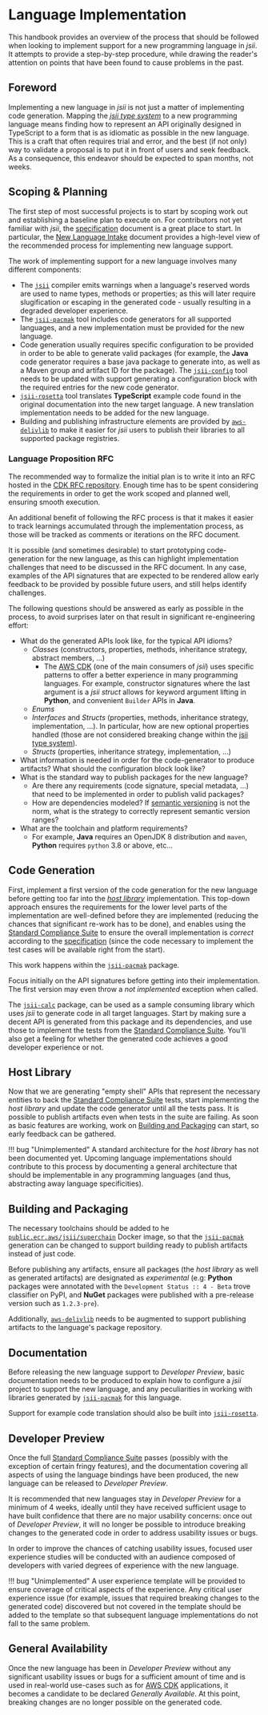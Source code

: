 # Language Implementation

This handbook provides an overview of the process that should be followed when looking to implement support for a new
programming language in _jsii_. It attempts to provide a step-by-step procedure, while drawing the reader's attention on
points that have been found to cause problems in the past.

## Foreword

Implementing a new language in _jsii_ is not just a matter of implementing code generation. Mapping the _[jsii type
system]_ to a new programming language means finding how to represent an API originally designed in TypeScript to a form
that is as idiomatic as possible in the new language. This is a craft that often requires trial and error, and the best
(if not only) way to validate a proposal is to put it in front of users and seek feedback. As a consequence, this
endeavor should be expected to span months, not weeks.

## Scoping & Planning

The first step of most successful projects is to start by scoping work out and establishing a baseline plan to execute
on. For contributors not yet familiar with _jsii_, the [specification] document is a great place to start. In
particular, the [New Language Intake] document provides a high-level view of the recommended process for implementing
new language support.

The work of implementing support for a new language involves many different components:

- The [`jsii`] compiler emits warnings when a language's reserved words are used to name types, methods or properties;
  as this will later require slugification or escaping in the generated code - usually resulting in a degraded developer
  experience.
- The [`jsii-pacmak`] tool includes code generators for all supported languages, and a new implementation must be
  provided for the new language.
- Code generation usually requires specific configuration to be provided in order to be able to generate valid packages
  (for example, the **Java** code generator requires a base java package to generate into, as well as a Maven group and
  artifact ID for the package). The [`jsii-config`] tool needs to be updated with support generating a configuration
  block with the required entries for the new code generator.
- [`jsii-rosetta`] tool translates **TypeScript** example code found in the original documentation into the new target
  language. A new translation implementation needs to be added for the new language.
- Building and publishing infrastructure elements are provided by [`aws-delivlib`] to make it easier for _jsii_ users to
  publish their libraries to all supported package registries.

### Language Proposition RFC

The recommended way to formalize the initial plan is to write it into an RFC hosted in the [CDK RFC repository]. Enough
time has to be spent considering the requirements in order to get the work scoped and planned well, ensuring smooth
execution.

An additional benefit of following the RFC process is that it makes it easier to track learnings accumulated through the
implementation process, as those will be tracked as comments or iterations on the RFC document.

It is possible (and sometimes desirable) to start prototyping code-generation for the new language, as this can
highlight implementation challenges that need to be discussed in the RFC document. In any case, examples of the API
signatures that are expected to be rendered allow early feedback to be provided by possible future users, and still
helps identify challenges.

The following questions should be answered as early as possible in the process, to avoid surprises later on that result
in significant re-engineering effort:

- What do the generated APIs look like, for the typical API idioms?
  - _Classes_ (constructors, properties, methods, inheritance strategy, abstract members, ...)
    - The [AWS CDK] (one of the main consumers of _jsii_) uses specific patterns to offer a better experience in many
      programming languages. For example, constructor signatures where the last argument is a _jsii struct_ allows for
      keyword argument lifting in **Python**, and convenient `Builder` APIs in **Java**.
  - _Enums_
  - _Interfaces_ and _Structs_ (properties, methods, inheritance strategy, implementation, ...). In particular, how are
    new optional properties handled (those are not considered breaking change within the [jsii type system]).
  - _Structs_ (properties, inheritance strategy, implementation, ...)
- What information is needed in order for the code-generator to produce artifacts? What should the configuration block
  look like?
- What is the standard way to publish packages for the new language?
  - Are there any requirements (code signature, special metadata, ...) that need to be implemented in order to publish
    valid packages?
  - How are dependencies modeled? If [semantic versioning] is not the norm, what is the strategy to correctly represent
    semantic version ranges?
- What are the toolchain and platform requirements?
  - For example, **Java** requires an OpenJDK 8 distribution and `maven`, **Python** requires `python` 3.8 or above,
    etc...

## Code Generation

First, implement a first version of the code generation for the new language before getting too far into the
_[host library](#host-library)_ implementation. This top-down approach ensures the requirements for the lower level
parts of the implementation are well-defined before they are implemented (reducing the chances that significant re-work
has to be done), and enables using the [Standard Compliance Suite] to ensure the overall implementation is _correct_
according to the [specification] (since the code necessary to implement the test cases will be available right from the
start).

This work happens within the [`jsii-pacmak`] package.

Focus initially on the API signatures before getting into their implementation. The first version may even throw a _not
implemented_ exception when called.

The [`jsii-calc`] package, can be used as a sample consuming library which uses _jsii_ to generate code in all target
languages. Start by making sure a decent API is generated from this package and its dependencies, and use those to
implement the tests from the [Standard Compliance Suite]. You'll also get a feeling for whether the generated code
achieves a good developer experience or not.

## Host Library

Now that we are generating "empty shell" APIs that represent the necessary entities to back the [Standard Compliance
Suite] tests, start implementing the _host library_ and update the code generator until all the tests pass. It is
possible to publish artifacts even when tests in the suite are failing. As soon as basic features are working, work on
[Building and Packaging](#building-and-packaging) can start, so early feedback can be gathered.

!!! bug "Unimplemented"
    A standard architecture for the _host library_ has not been documented yet. Upcoming language implementations should
    contribute to this process by documenting a general architecture that should be implementable in any programming
    languages (and thus, abstracting away language specificities).

## Building and Packaging

The necessary toolchains should be added to he [`public.ecr.aws/jsii/superchain`] Docker image, so that the
[`jsii-pacmak`] generation can be changed to support building ready to publish artifacts instead of just code.

Before publishing any artifacts, ensure all packages (the _host library_ as well as generated artifacts) are designated
as _experimental_ (e.g: **Python** packages were annotated with the `Development Status :: 4 - Beta` trove classifier on
PyPI, and **NuGet** packages were published with a pre-release version such as `1.2.3-pre`).

Additionally, [`aws-delivlib`] needs to be augmented to support publishing artifacts to the language's package
repository.

## Documentation

Before releasing the new language support to _Developer Preview_, basic documentation needs to be produced to explain
how to configure a _jsii_ project to support the new language, and any peculiarities in working with libraries generated
by [`jsii-pacmak`] for this language.

Support for example code translation should also be built into [`jsii-rosetta`].

## Developer Preview

Once the full [Standard Compliance Suite] passes (possibly with the exception of certain fringy features), and the
documentation covering all aspects of using the language bindings have been produced, the new language can be released
to _Developer Preview_.

It is recommended that new languages stay in _Developer Preview_ for a minimum of 4 weeks, ideally until they have
received sufficient usage to have built confidence that there are no major usability concerns: once out of _Developer
Preview_, it will no longer be possible to introduce breaking changes to the generated code in order to address
usability issues or bugs.

In order to improve the chances of catching usability issues, focused user experience studies will be conducted with an
audience composed of developers with varied degrees of experience with the new language.

!!! bug "Unimplemented"
    A user experience template will be provided to ensure coverage of critical aspects of the experience. Any critical
    user experience issue (for example, issues that required breaking changes to the generated code) discovered but not
    covered in the template should be added to the template so that subsequent language implementations do not fall to
    the same problem.

## General Availability

Once the new language has been in _Developer Preview_ without any significant usability issues or bugs for a sufficient
amount of time and is used in real-world use-cases such as for [AWS CDK] applications, it becomes a candidate to be
declared _Generally Available_. At this point, breaking changes are no longer possible on the generated code.

<!-- ######################### External References ######################### -->

[jsii type system]: ../../specification/2-type-system.md
[specification]: ../../specification/1-introduction.md
[new language intake]: ../../specification/5-new-language-intake.md
[cdk rfc repository]: https://github.com/awslabs/aws-cdk-rfcs#readme
[`jsii`]: ../../packages/jsii
[`jsii-calc`]: ../../packages/jsii-calc
[`jsii-config`]: ../../packages/jsii-config
[`jsii-pacmak`]: ../../packages/jsii-pacmak
[`jsii-rosetta`]: https://github.com/aws/jsii-rosetta
[standard compliance suite]: ../../specification/4-standard-compliance-suite.md
[`public.ecr.aws/jsii/superchain`]: ../../superchain
[`aws-delivlib`]: https://github.com/awslabs/aws-delivlib
[aws cdk]: https://github.com/aws/aws-cdk
[semantic versioning]: https://semver.org
